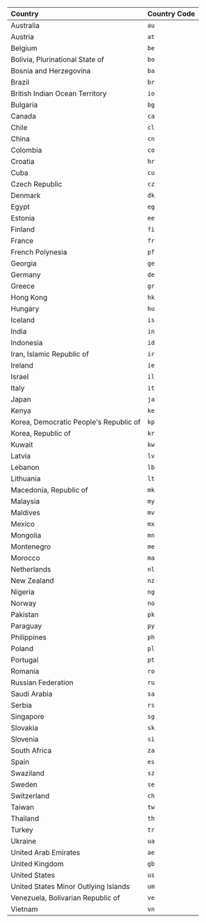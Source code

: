 | Country                                | Country Code |
|:---------------------------------------|:-------------|
| Australia                              | `au`         |
| Austria                                | `at`         |
| Belgium                                | `be`         |
| Bolivia, Plurinational State of        | `bo`         |
| Bosnia and Herzegovina                 | `ba`         |
| Brazil                                 | `br`         |
| British Indian Ocean Territory         | `io`         |
| Bulgaria                               | `bg`         |
| Canada                                 | `ca`         |
| Chile                                  | `cl`         |
| China                                  | `cn`         |
| Colombia                               | `co`         |
| Croatia                                | `hr`         |
| Cuba                                   | `cu`         |
| Czech Republic                         | `cz`         |
| Denmark                                | `dk`         |
| Egypt                                  | `eg`         |
| Estonia                                | `ee`         |
| Finland                                | `fi`         |
| France                                 | `fr`         |
| French Polynesia                       | `pf`         |
| Georgia                                | `ge`         |
| Germany                                | `de`         |
| Greece                                 | `gr`         |
| Hong Kong                              | `hk`         |
| Hungary                                | `hu`         |
| Iceland                                | `is`         |
| India                                  | `in`         |
| Indonesia                              | `id`         |
| Iran, Islamic Republic of              | `ir`         |
| Ireland                                | `ie`         |
| Israel                                 | `il`         |
| Italy                                  | `it`         |
| Japan                                  | `ja`         |
| Kenya                                  | `ke`         |
| Korea, Democratic People's Republic of | `kp`         |
| Korea, Republic of                     | `kr`         |
| Kuwait                                 | `kw`         |
| Latvia                                 | `lv`         |
| Lebanon                                | `lb`         |
| Lithuania                              | `lt`         |
| Macedonia, Republic of                 | `mk`         |
| Malaysia                               | `my`         |
| Maldives                               | `mv`         |
| Mexico                                 | `mx`         |
| Mongolia                               | `mn`         |
| Montenegro                             | `me`         |
| Morocco                                | `ma`         |
| Netherlands                            | `nl`         |
| New Zealand                            | `nz`         |
| Nigeria                                | `ng`         |
| Norway                                 | `no`         |
| Pakistan                               | `pk`         |
| Paraguay                               | `py`         |
| Philippines                            | `ph`         |
| Poland                                 | `pl`         |
| Portugal                               | `pt`         |
| Romania                                | `ro`         |
| Russian Federation                     | `ru`         |
| Saudi Arabia                           | `sa`         |
| Serbia                                 | `rs`         |
| Singapore                              | `sg`         |
| Slovakia                               | `sk`         |
| Slovenia                               | `si`         |
| South Africa                           | `za`         |
| Spain                                  | `es`         |
| Swaziland                              | `sz`         |
| Sweden                                 | `se`         |
| Switzerland                            | `ch`         |
| Taiwan                                 | `tw`         |
| Thailand                               | `th`         |
| Turkey                                 | `tr`         |
| Ukraine                                | `ua`         |
| United Arab Emirates                   | `ae`         |
| United Kingdom                         | `gb`         |
| United States                          | `us`         |
| United States Minor Outlying Islands   | `um`         |
| Venezuela, Bolivarian Republic of      | `ve`         |
| Vietnam                                | `vn`         |
